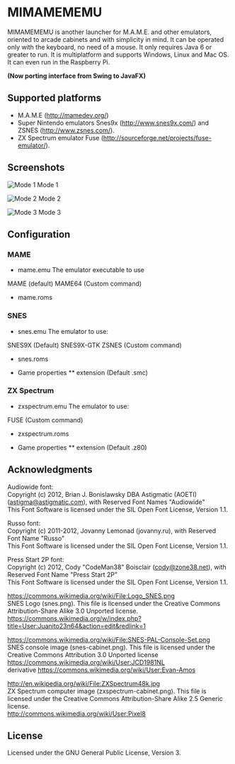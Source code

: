 # MIMAMEMEMU #

MIMAMEMEMU is another launcher for M.A.M.E. and other emulators, oriented to arcade cabinets and with simplicity in mind. It can be operated only with the keyboard, no need of a mouse. It only requires Java 6 or greater to run. It is multiplatform and supports Windows, Linux and Mac OS. It can even run in the Raspberry Pi.

**(Now porting interface from Swing to JavaFX)**

## Supported platforms ##

* M.A.M.E (http://mamedev.org/)  
* Super Nintendo emulators Snes9x (http://www.snes9x.com/) and ZSNES (http://www.zsnes.com/).
* ZX Spectrum emulator Fuse (http://sourceforge.net/projects/fuse-emulator/).

## Screenshots ##

![Mode 1](https://raw.github.com/adrianromero/mimamememu/master/screenshot-1.png)
Mode 1

![Mode 2](https://raw.github.com/adrianromero/mimamememu/master/screenshot-2.png)
Mode 2

![Mode 3](https://raw.github.com/adrianromero/mimamememu/master/screenshot-3.png)
Mode 3

## Configuration ##

### MAME ###

* mame.emu
The emulator executable to use

MAME (default)
MAME64
(Custom command)

* mame.roms

### SNES ###

* snes.emu
The emulator to use:

SNES9X (Default) 
SNES9X-GTK
ZSNES
(Custom command)

* snes.roms

* Game properties
** extension (Default .smc)

### ZX Spectrum ###

* zxspectrum.emu
The emulator to use:

FUSE
(Custom command)

* zxspectrum.roms

* Game properties
** extension (Default .z80)

## Acknowledgments ##

Audiowide font:  
Copyright (c) 2012, Brian J. Bonislawsky DBA Astigmatic (AOETI) (astigma@astigmatic.com), with Reserved Font Names "Audiowide"  
This Font Software is licensed under the SIL Open Font License, Version 1.1.  

Russo font:  
Copyright (c) 2011-2012, Jovanny Lemonad (jovanny.ru), with Reserved Font Name "Russo"  
This Font Software is licensed under the SIL Open Font License, Version 1.1.  

Press Start 2P font:  
Copyright (c) 2012, Cody "CodeMan38" Boisclair (cody@zone38.net), with Reserved Font Name "Press Start 2P"  
This Font Software is licensed under the SIL Open Font License, Version 1.1.  

https://commons.wikimedia.org/wiki/File:Logo_SNES.png  
SNES Logo (snes.png). This file is licensed under the Creative Commons Attribution-Share Alike 3.0 Unported license.  
https://commons.wikimedia.org/w/index.php?title=User:Juanito23n64&action=edit&redlink=1  

https://commons.wikimedia.org/wiki/File:SNES-PAL-Console-Set.png  
SNES console image (snes-cabinet.png). This file is licensed under the Creative Commons Attribution 3.0 Unported license  
https://commons.wikimedia.org/wiki/User:JCD1981NL  
derivative https://commons.wikimedia.org/wiki/User:Evan-Amos  

http://en.wikipedia.org/wiki/File:ZXSpectrum48k.jpg  
ZX Spectrum computer image (zxspectrum-cabinet.png). This file is licensed under the Creative Commons Attribution-Share Alike 2.5 Generic license.  
http://commons.wikimedia.org/wiki/User:Pixel8  

## License ##

Licensed under the GNU General Public License, Version 3.